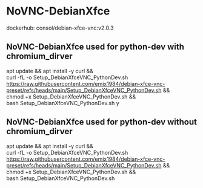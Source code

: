 # NoVNC-DebianXfce
dockerhub: consol/debian-xfce-vnc:v2.0.3

## NoVNC-DebianXfce used for python-dev with chromium_dirver
apt update && apt install -y curl && \
curl -fL -o Setup_DebianXfceVNC_PythonDev.sh https://raw.githubusercontent.com/emix1984/debian-xfce-vnc-preset/refs/heads/main/Setup_DebianXfceVNC_PythonDev.sh && \
chmod +x Setup_DebianXfceVNC_PythonDev.sh && \
bash Setup_DebianXfceVNC_PythonDev.sh y

## NoVNC-DebianXfce used for python-dev without chromium_dirver
apt update && apt install -y curl && \
curl -fL -o Setup_DebianXfceVNC_PythonDev.sh https://raw.githubusercontent.com/emix1984/debian-xfce-vnc-preset/refs/heads/main/Setup_DebianXfceVNC_PythonDev.sh && \
chmod +x Setup_DebianXfceVNC_PythonDev.sh && \
bash Setup_DebianXfceVNC_PythonDev.sh